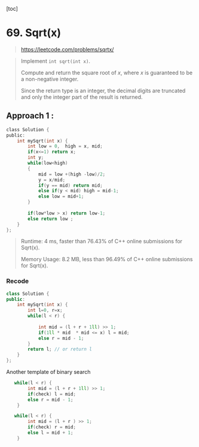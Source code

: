 [toc]

# 69. Sqrt(x)

> https://leetcode.com/problems/sqrtx/

> Implement `int sqrt(int x)`.
>
> Compute and return the square root of *x*, where *x* is guaranteed to be a non-negative integer.
>
> Since the return type is an integer, the decimal digits are truncated and only the integer part of the result is returned.

## Approach 1 : 

```c
class Solution {
public:
    int mySqrt(int x) {
        int low = 0,  high = x, mid;
        if(x<=1) return x; 
        int y;
        while(low<high)
        {      
            mid = low +(high -low)/2;
            y = x/mid;
            if(y == mid) return mid;
            else if(y < mid) high = mid-1;
            else low = mid+1;
        }
        
        if(low*low > x) return low-1;
        else return low ;
    }
};
```
>Runtime: 4 ms, faster than 76.43% of C++ online submissions for Sqrt(x).
>
>Memory Usage: 8.2 MB, less than 96.49% of C++ online submissions for Sqrt(x).



### Recode

```c++
class Solution {
public:
    int mySqrt(int x) {
        int l=0, r=x;
        while(l < r) {
            
            int mid = (l + r + 1ll) >> 1;
            if(1ll * mid  * mid <= x) l = mid;
            else r = mid - 1;
        }
        return l; // or return l
    }
};
```



Another template of binary search

```c++
   while(l < r) {
        int mid = (l + r + 1ll) >> 1;
        if(check) l = mid;
        else r = mid - 1;
    }
```
```c++
   while(l < r) {
        int mid = (l + r ) >> 1;
        if(check) r = mid;
        else l = mid + 1;
    }
```

